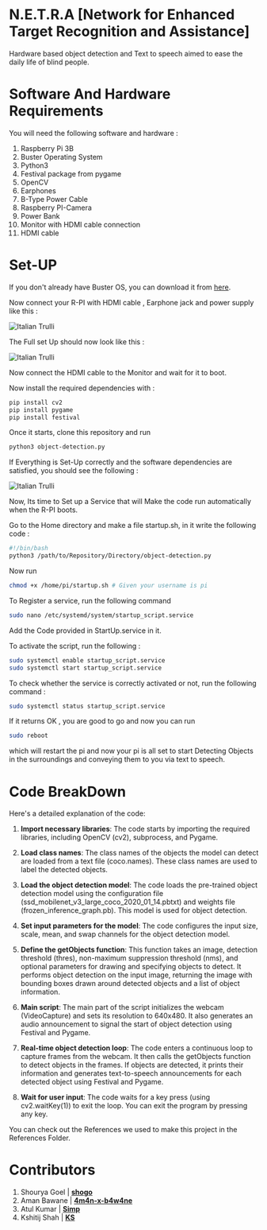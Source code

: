 # N.E.T.R.A [Network for Enhanced Target Recognition and Assistance]

Hardware based object detection and Text to speech aimed to ease the daily life of blind people. 

# Software And Hardware Requirements

You will need the following software and hardware : 

1. Raspberry Pi 3B
2. Buster Operating System
3. Python3
4. Festival package from pygame
5. OpenCV
6. Earphones
7. B-Type Power Cable
8. Raspberry PI-Camera
9. Power Bank
10. Monitor with HDMI cable connection
11. HDMI cable

# Set-UP

If you don't already have Buster OS, you can download it from <a href="https://downloads.raspberrypi.org/raspbian/images/raspbian-2020-02-14/"> here</a>.

Now connect your R-PI with HDMI cable , Earphone jack and power supply like this : 

<img src="assets/SetUp.jpeg" alt="Italian Trulli">

The Full set Up should now look like this : 

<img src="assets/Full_Set_Up.jpeg" alt="Italian Trulli">

Now connect the HDMI cable to the Monitor and wait for it to boot. 

Now install the required dependencies with : 

```sh
pip install cv2
pip install pygame
pip install festival
```

Once it starts, clone this repository and run 

```sh
python3 object-detection.py
```

If Everything is Set-Up correctly and the software dependencies are satisfied, you should see the following : 

<img src="assets/Object-Detection.jpeg" alt="Italian Trulli">

Now, Its time to Set up a Service that will Make the code run automatically when the R-PI boots. 

Go to the Home directory and make a file startup.sh, in it write the following code : 

```sh
#!/bin/bash
python3 /path/to/Repository/Directory/object-detection.py
```

Now run 

```sh
chmod +x /home/pi/startup.sh # Given your username is pi
```

To Register a service, run the following command 

```sh
sudo nano /etc/systemd/system/startup_script.service
```

Add the Code provided in StartUp.service in it. 

To activate the script, run the following : 

```sh
sudo systemctl enable startup_script.service
sudo systemctl start startup_script.service
```

To check whether the service is correctly activated or not, run the following command : 

```sh
sudo systemctl status startup_script.service
```

If it returns OK , you are good to go and now you can run 

```sh
sudo reboot
```

which will restart the pi and now your pi is all set to start Detecting Objects in the surroundings and conveying them to you via text to speech. 

# Code BreakDown

Here's a detailed explanation of the code:

1. **Import necessary libraries**: The code starts by importing the required libraries, including OpenCV (cv2), subprocess, and Pygame.

2. **Load class names**: The class names of the objects the model can detect are loaded from a text file (coco.names). These class names are used to label the detected objects.

3. **Load the object detection model**: The code loads the pre-trained object detection model using the configuration file (ssd_mobilenet_v3_large_coco_2020_01_14.pbtxt) and weights file (frozen_inference_graph.pb). This model is used for object detection.

4. **Set input parameters for the model**: The code configures the input size, scale, mean, and swap channels for the object detection model.

5. **Define the getObjects function**: This function takes an image, detection threshold (thres), non-maximum suppression threshold (nms), and optional parameters for drawing and specifying objects to detect. It performs object detection on the input image, returning the image with bounding boxes drawn around detected objects and a list of object information.

6. **Main script**: The main part of the script initializes the webcam (VideoCapture) and sets its resolution to 640x480. It also generates an audio announcement to signal the start of object detection using Festival and Pygame.

7. **Real-time object detection loop**: The code enters a continuous loop to capture frames from the webcam. It then calls the getObjects function to detect objects in the frames. If objects are detected, it prints their information and generates text-to-speech announcements for each detected object using Festival and Pygame.

8. **Wait for user input**: The code waits for a key press (using cv2.waitKey(1)) to exit the loop. You can exit the program by pressing any key.

You can check out the References we used to make this project in the References Folder. 

# Contributors

1. Shourya Goel |  <a href="https://twitter.com/ShogLoFi">**shogo**</a>
2. Aman Bawane |  <a href="https://twitter.com/Abnwamsn">**4m4n-x-b4w4ne**</a>
3. Atul Kumar |   <a href="https://github.com/atul-k-6">**Simp**</a>
4. Kshitij Shah |  <a href="https://github.com/KshitijIITRoorkee">**KS**</a>